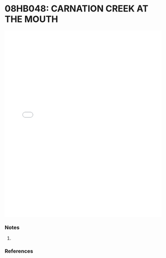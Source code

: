 # 08HB048: CARNATION CREEK AT THE MOUTH

<iframe src="/_static/stations/08HB048_fdc.html" width="100%" height="600" frameborder="0"></iframe>

### Notes
1. 

### References

